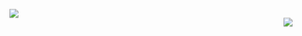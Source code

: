 <div class="container">
  <div class="col-md-6">
    <img src="https://media1.giphy.com/media/cIIlbjoKoXCo6K2jrp/200.gif">
  </div>
  <div class="col-md-3">
    <img align="right" src="https://github-readme-stats.vercel.app/api/?username=MitulPanchal&theme=black&show_icons=true&hide_border=true" />
  </div>
<!--
**MitulPanchal/MitulPanchal** is a ✨ _special_ ✨ repository because its `README.md` (this file) appears on your GitHub profile.
### Hi there 👋
Here are some ideas to get you started:

- 🔭 I’m currently working on ...
- 🌱 I’m currently learning ...
- 👯 I’m looking to collaborate on ...
- 🤔 I’m looking for help with ...
- 💬 Ask me about ...
- 📫 How to reach me: ...
- 😄 Pronouns: ...
- ⚡ Fun fact: ...
-->
<img align="left" src="https://github-readme-stats.vercel.app/api/top-langs/?username=MitulPanchal&theme=light&hide_border=true" />

